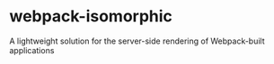 # webpack-isomorphic
A lightweight solution for the server-side rendering of Webpack-built applications
